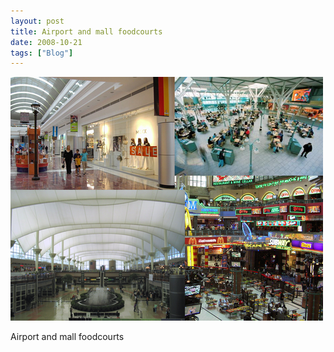 ```yaml
---
layout: post
title: Airport and mall foodcourts
date: 2008-10-21
tags: ["Blog"]
---
```


![](k3Im6rfOqfccmlcbiXSB2PVCo1_500.png)  

Airport and mall foodcourts